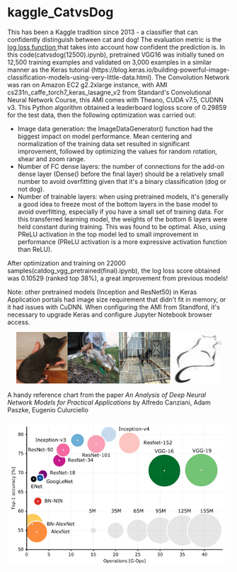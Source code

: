 # kaggle_CatvsDog
<p>This has been a Kaggle tradition since 2013 - a classifier that can confidently distinguish between cat and dog! The evaluation metric is the <a href="https://www.kaggle.com/wiki/LogarithmicLoss">log loss function </a> that takes into account how confident the prediction is. In this code(catvsdog(12500).ipynb), pretrained VGG16 was initially tuned on 12,500 training examples and validated on 3,000 examples in a similar manner as the Keras tutorial (https://blog.keras.io/building-powerful-image-classification-models-using-very-little-data.html). The Convolution Network was ran on Amazon EC2 g2.2xlarge instance, with AMI cs231n_caffe_torch7_keras_lasagne_v2 from Standard's Convolutional Neural Network Course, this AMI comes with Theano, CUDA v7.5, CUDNN v3. This Python algorithm obtained a leaderboard logloss score of 0.29859 for the test data, then the following optimization was carried out:</p>
<ul>
<li>Image data generation: the ImageDataGenerator() function had the biggest impact on model performance. Mean centering and normalization of the training data set resulted in significant improvement, followed by optimizing the values for random rotation, shear and zoom range. </li>
<li>Number of FC dense layers: the number of connections for the add-on dense layer (Dense() before the final layer) should be a relatively small number to avoid overfitting given that it's a binary classification (dog or not dog).
<li>Number of trainable layers: when using pretrained models, it's generally a good idea to freeze most of the bottom layers in the base model to avoid overfitting, especially if you have a small set of training data. For this transferred learning model, the weights of the bottom 6 layers were held constant during training. This was found to be optimal. Also, using PReLU activation in the top model led to small improvement in performance (PReLU activation is a more expressive activation function than ReLU).
</ul>
<p> After optimization and training on 22000 samples(catdog_vgg_pretrained(final).ipynb), the log loss score obtained was 0.10529 (ranked top 38%), a great improvement from previous models!</p>

<p>Note: other pretrained models (Inception and ResNet50) in Keras Application portals had image size requirement that didn't fit in memory, or it had issues with CuDNN. When configuring the AMI from Standford, it's necessary to upgrade Keras and configure Jupyter Notebook browser access. </p>

<p align='center'><img src= '11777.jpg', width=116, height=116><img src= '11967.jpg', width=116, height=116><img src= '12271.jpg', width=116, height=116><img src= '12324.jpg', width=116, height=116></p>

<p>A handy reference chart from the paper <i>An Analysis of Deep Neural Network Models for Practical Applications</i> by Alfredo Canziani, Adam Paszke, Eugenio Culurciello</p>
<p><img src='DNNs.png'></p>
